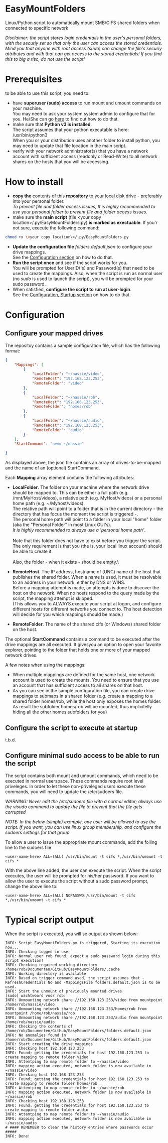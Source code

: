 # EasyMountFolders
Linux/Python script to automatically mount SMB/CIFS shared folders when connected to specific network

*Disclaimer: the script stores login credentails in the user's personal folders, with the securiy set so that only the user can access the stored credentials. Mind you that anyone with root access (sudo) can change the file's securiy attributes and with that can get access to the stored credentials! If you find this to big a risc, do not use the script!*


# Prerequisites
to be able to use this script, you need to:

- have **superuser (sudo) access** to run mount and umount commands on your machine.\
You may need to ask your system system admin to configure that for you. He/She can go [here](#configure-minimal-sudo-access-to-be-able-to-run-the-script) to find out how to do that.
- make sure that **Python v3 is installed**.\
The script assumes that your python executable is here: /usr/bin/python3\
When you or your distribution uses another folder to install python, you may need to update that file location in the main script.
- verify with your network administrator(s) that you have a network account with sufficient access (readonly or Read-Write) to all network shares on the hosts that you will be accessing.

# How to install

- **copy the** contents of this **repository** to your local disk drive - preferably into your personal folder.\
*To prevent file and folder access issues, It is highly recommended to use your personal folder to prevent file and folder access issues.*
- make sure the **main script** (file \<your copy location\>/.py/EasyMountFolders.py) **is marked as exectuable**. If you'r not sure, execute the following command:

```bash
chmod +x \<your copy location\>/.py/EasyMountFolders.py
```
- **Update the configuration file** *folders.default.json* to configure *your* drive mappings.\
See the [Configuration section](#configure-your-mapped-drives) on how to do that.
- **Run the script once** and see if the script works for you.\
You will be prompted for UserID('s) and Password(s) that need to be used to create the mappings. Also, when the script is run as normal user (no *sudo* is used to launch the script), you will be prompted for your sudo password.
- When satisfied, **configure the script to run at user-login**.\
See the [Configuration, Startup section](#configure-the-script-to-execute-at-startup) on how to do that.

# Configuration

## Configure your mapped drives

The repositoy contains a sample configuration file, which has the following format:

```json
{
    "Mappings": [
        {
            "LocalFolder": "~/nassie/video",
            "RemoteHost": "192.168.123.253",
            "RemoteFolder": "video"
        },
        {
            "LocalFolder": "~/nassie/rob",
            "RemoteHost": "192.168.123.253",
            "RemoteFolder": "homes/rob"
        },
        {
            "LocalFolder": "~/nassie/audio",
            "RemoteHost": "192.168.123.253",
            "RemoteFolder": "audio"
        }
    ],
    "StartCommand": "nemo ~/nassie"

}
```

As displayed above, the json file contains an array of drives-to-be-mapped and the name of an (optional) StartCommand.

Each **Mapping** array element contains the following attributes:

- **LocalFolder**. The folder on your machine where the network drive should be mapped to. This can be either a full path (e.g. /mnt/MyHost/videos), a relative path (e.g. MyHost/videos) or a personal home path (e.g. ~/Myhost/videos).\
The relative path will point to a folder that is in the current directory - the directory that has focus the moment the script is triggered -.\
The personal home path will point to a folder in your local "home" folder (aka the "Personal Folder" in most Linux GUI's).\
*It is highly recommended to always use a 'personal home path'*.\
\
Note that this folder does not have to exist before you trigger the script. The only requirement is that you (the is, your local linux account) should be able to create it.\
\
Also, the folder - when it exists - should be empty.\

- **RemoteHost**. The IP address, hostname of (UNC) name of the host that publishes the shared folder. When a name is used, it must be resolvable to an address in your network, either by DNS or WINS.\
Before a mapping attempt is made, an attempts is done to discover the host on the network. When no hosts respond to the query made by the script, the mapping attempt is skipped.\
(This allows you to ALWAYS execute your script at logon, and configure different hosts for different networks you connect to. Ths host detection will decide for you which mappings should be made.)
- **RemoteFolder**. The name of the shared cifs (or Windows) shared folder on the host.

The optional **StartCommand** contains a command to be executed after the drive mappings are all executed. It givesyou an option to open your favorite explorer, pointing to the folder that holds one or more of your mapped network drives.

A few notes when using the mappings:

- When multiple mappings are defined for the same host, one network account is used to create the mounts. You need to ensure that you use an account that has sufficient access to all shares on that host.
- As you can see in the sample configuration file, you can create drive mappings to submaps in a shared folder (e.g. create a mapping to a shared folder homes/rob, while the host only exposes the homes folder. As result the subfolder homes/rob will be mounted, thus implicitelly hiding all the other homes subfolders for you)

## Configure the script to execute at startup

t.b.d.

## Configure minimal sudo access to be able to run the script

The script contains both mount and umount commands, which need to be executed in normal userspace. These commands require root level priveleges. In order to let these non-priveleged users execute these commands, you will need to update the /etc/sudoers file.

*WARNING: Never edit the /etc/sudoers file with a normal editor; always use the visudo command to update the file to prevent that the file gets corrupted*

*NOTE: In the below (simple) example, one user will be allowed to use the script. If you want, you can use linux group membership, and configure the sudoers settings for that group*

To allow a user to issue the appropriate mount commands, add the folling line to the sudoers file

```text
<user-name-here> ALL=(ALL) /usr/bin/mount -t cifs *,/usr/bin/umount -t cifs *
```

With the above line added, the user can execute the script. When the script executes, the user will be prompted for his/her password. If you want to allow the user to execute the script without a sudo password prompt, change the above line to:

```text
<user-name-here> ALL=(ALL) NOPASSWD:/usr/bin/mount -t cifs *,/usr/bin/umount -t cifs *
```


# Typical script output

When the script is executed, you will se output as shown below:

```text
INFO: Script EasyMountFolders.py is triggered, Starting its execution now...
INFO: Checking logged in user
INFO: Normal user rob found; expect a sudo password login during this script execution!
INFO: Checking required working directory /home/rob/Documenten/GitHub/EasyMountFolders/.cache
INFO: Working directory is available
INFO: Based on trigger command used, the script assumes that -RefreshCredentials No and -MappingsFile folders.default.json is to be used.
INFO: Start the unmount of previously mounted drives
[sudo] wachtwoord voor rob:            
INFO: Unmounting network share //192.168.123.253/video from mountpoint /home/rob/nassie/video
INFO: Unmounting network share //192.168.123.253/homes/rob from mountpoint /home/rob/nassie/rob
INFO: Unmounting network share //192.168.123.253/audio from mountpoint /home/rob/nassie/audio
INFO: Checking the contents of /home/rob/Documenten/GitHub/EasyMountFolders/folders.default.json
INFO: No anomalies found in /home/rob/Documenten/GitHub/EasyMountFolders/folders.default.json
INFO: Start creating the drive mappings
INFO: Checking host 192.168.123.253
INFO: Found; getting the credentials for host 192.168.123.253 to create mapping to remote folder video
INFO: Attemtping to map remote folder to ~/nassie/video
INFO: mapping action executed, network folder is now available in ~/nassie/video
INFO: Checking host 192.168.123.253
INFO: Found; getting the credentials for host 192.168.123.253 to create mapping to remote folder homes/rob
INFO: Attemtping to map remote folder to ~/nassie/rob
INFO: mapping action executed, network folder is now available in ~/nassie/rob
INFO: Checking host 192.168.123.253
INFO: Found; getting the credentials for host 192.168.123.253 to create mapping to remote folder audio
INFO: Attemtping to map remote folder to ~/nassie/audio
INFO: mapping action executed, network folder is now available in ~/nassie/audio
# #### REMEMBER to clear the history entries where passwords occur #####
INFO: Done!
```